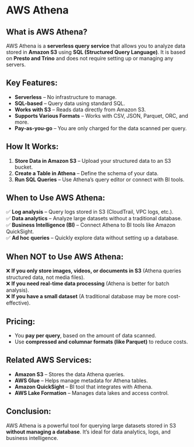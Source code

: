 # AWS Athena

## What is AWS Athena?

AWS Athena is a **serverless query service** that allows you to analyze data stored in **Amazon S3** using **SQL (Structured Query Language)**. It is based on **Presto and Trino** and does not require setting up or managing any servers.

## Key Features:

- **Serverless** – No infrastructure to manage.
- **SQL-based** – Query data using standard SQL.
- **Works with S3** – Reads data directly from Amazon S3.
- **Supports Various Formats** – Works with CSV, JSON, Parquet, ORC, and more.
- **Pay-as-you-go** – You are only charged for the data scanned per query.

## How It Works:

1. **Store Data in Amazon S3** – Upload your structured data to an S3 bucket.
2. **Create a Table in Athena** – Define the schema of your data.
3. **Run SQL Queries** – Use Athena’s query editor or connect with BI tools.

## When to Use AWS Athena:

✅ **Log analysis** – Query logs stored in S3 (CloudTrail, VPC logs, etc.).  
✅ **Data analytics** – Analyze large datasets without a traditional database.  
✅ **Business Intelligence (BI)** – Connect Athena to BI tools like Amazon QuickSight.  
✅ **Ad hoc queries** – Quickly explore data without setting up a database.

## When NOT to Use AWS Athena:

❌ **If you only store images, videos, or documents in S3** (Athena queries structured data, not media files).  
❌ **If you need real-time data processing** (Athena is better for batch analysis).  
❌ **If you have a small dataset** (A traditional database may be more cost-effective).

## Pricing:

- You **pay per query**, based on the amount of data scanned.
- Use **compressed and columnar formats (like Parquet)** to reduce costs.

## Related AWS Services:

- **Amazon S3** – Stores the data Athena queries.
- **AWS Glue** – Helps manage metadata for Athena tables.
- **Amazon QuickSight** – BI tool that integrates with Athena.
- **AWS Lake Formation** – Manages data lakes and access control.

## Conclusion:

AWS Athena is a powerful tool for querying large datasets stored in S3 **without managing a database**. It’s ideal for data analytics, logs, and business intelligence.
